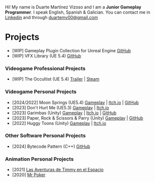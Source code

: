 Hi! My name is Duarte Martínez Vizoso and I am a **Junior Gameplay Programmer**. 
I speak English, Spanish & Galician.
You can contact me in [Linkedin](https://www.linkedin.com/in/duartemv/) and through duartemv00@gmail.com

# Projects
- [WIP] Gameplay Plugin Collection for Unreal Engine [GitHub](https://github.com/duartemv00/DMV_UE_PluginCollection/tree/main)
- [WIP] VFX Library (UE 5.4) [GitHub](https://github.com/duartemv00/DMV_VFXLibrary_ue5Plugin)
### Videogame Professional Projects
- [WIP] The Occultist (UE 5.4) [Trailer](https://www.youtube.com/watch?v=cvD76zgljNY&t=1s) | [Steam](https://store.steampowered.com/app/2092840/The_Occultist/)
### Videogame Personal Projects
- [2024/2022] Moon Springs (UE5.4) [Gameplay](https://www.youtube.com/watch?v=M9S4neiGdPc) | [Itch.io](https://holychilligames.itch.io/moonsprings) | [GitHub](https://github.com/duartemv00/MoonSprings_Game_2024)
- [2023] Don't Hurt Me (UE5.3) [Gameplay](https://www.youtube.com/watch?v=6rOU-gK49ow) | [Itch.io](https://duarto0games.itch.io/dont-hurt-me)
- [2023] Garimbas (Unity) [Gameplay](https://www.youtube.com/watch?v=6Q27CFi5ino) | [Itch.io](https://duarto0games.itch.io/garimbas) | [GitHub](https://github.com/duartemv00/dmv_game_unity_GrabABeer)
- [2023] Paper, Rock & Scissors & Parry (Unity) [Gameplay](https://www.youtube.com/watch?v=lbSKrHfM3zM) | [GitHub](https://github.com/duartemv00/game_PPTP)
- [2022] Huggy Toons (Unity) [Gameplay](https://www.youtube.com/watch?v=E2TE6wTuznE) | [Itch.io](https://koffigamestudio.itch.io/the-good-neighborino)
### Other Software Personal Projects
- [2024] Bytecode Pattern (C++) [GitHub](https://github.com/duartemv00/DMV_BytecodePatternTest)
### Animation Personal Projects
 - [2021] [Las Aventuras de Timmy en el Espacio](https://www.youtube.com/watch?v=YeMxCnga7ZU)
 - [2020] [Mr Poker](https://vimeo.com/510216325)


